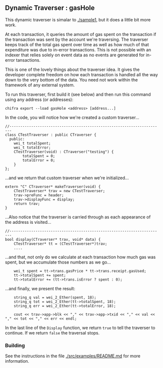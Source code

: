 ## Dynamic Traverser : gasHole

This dynamic traverser is simalar to [./sample1](../sample1/README.md), but it does a little bit more work.

At each transaction, it queries the amount of gas spent on the transaction if the transaction was sent by the account we're
traversing. The traverser keeps track of the total gas spent over time as well as how much of that expenditure was due to
in-error transactions. This is not possible with an indexer that relies solely on event data as no events are generated 
for in-error tansactions.

This is one of the lovely things about the traverser idea. It gives the developer complete freedom on how each transaction
is handled all the way down to the very bottom of the data. You need not work within the framework of any external system.

To run this traverser, first build it (see below) and then run this command using any address (or addresses):

```
chifra export --load gasHole <address> [address...]
```

In the code, you will notice how we're created a custom traverser...

```
//-----------------------------------------------------------------------
class CTestTraverser : public CTraverser {
  public:
    wei_t totalSpent;
    wei_t totalError;
    CTestTraverser(void) : CTraverser("testing") {
        totalSpent = 0;
        totalError = 0;
    }
};
```

...and we return that custom traverser when we're initialized...

```
extern "C" CTraverser* makeTraverser(void) {
    CTestTraverser* trav = new CTestTraverser;
    trav->preFunc = header;
    trav->displayFunc = display;
    return trav;
}
```

...Also notice that the traverser is carried through as each appearance of the address is visited...

```
//-----------------------------------------------------------------------
bool display(CTraverser* trav, void* data) {
    CTestTraverser* tt = (CTestTraverser*)trav;
    ....
```

...and that, not only do we calculate at each transaction how much gas was spent, but we accumulate those numbers as we go...

```
    wei_t spent = tt->trans.gasPrice * tt->trans.receipt.gasUsed;
    tt->totalSpent += spent;
    tt->totalError += (tt->trans.isError ? spent : 0);
```

...and finally, we present the result:

```
    string_q val = wei_2_Ether(spent, 18);
    string_q tot = wei_2_Ether(tt->totalSpent, 18);
    string_q err = wei_2_Ether(tt->totalError, 18);

    cout << trav->app->blk << "," << trav->app->txid << "," << val << "," << tot << "," << err << endl;
```

In the last line of the `Display` function, we return `true` to tell the traverser to continue. If we return `false` the traversal stops.

### Building

See the instructions in the file [./src/examples/README.md](../../README.md) for more information.
